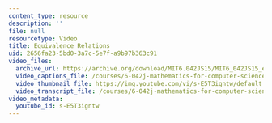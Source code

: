 ```yaml
---
content_type: resource
description: ''
file: null
resourcetype: Video
title: Equivalence Relations
uid: 2656fa23-5bd0-3a7c-5e7f-a9b97b363c91
video_files:
  archive_url: https://archive.org/download/MIT6.042JS15/MIT6_042JS15_equivalence_ipod.mp4
  video_captions_file: /courses/6-042j-mathematics-for-computer-science-spring-2015/62fd7e6df2cc533d911956cd10675e2a_s-E5T3igntw.vtt
  video_thumbnail_file: https://img.youtube.com/vi/s-E5T3igntw/default.jpg
  video_transcript_file: /courses/6-042j-mathematics-for-computer-science-spring-2015/d2abbb08dddee6fd4e07057e21946e40_s-E5T3igntw.pdf
video_metadata:
  youtube_id: s-E5T3igntw
---
```


